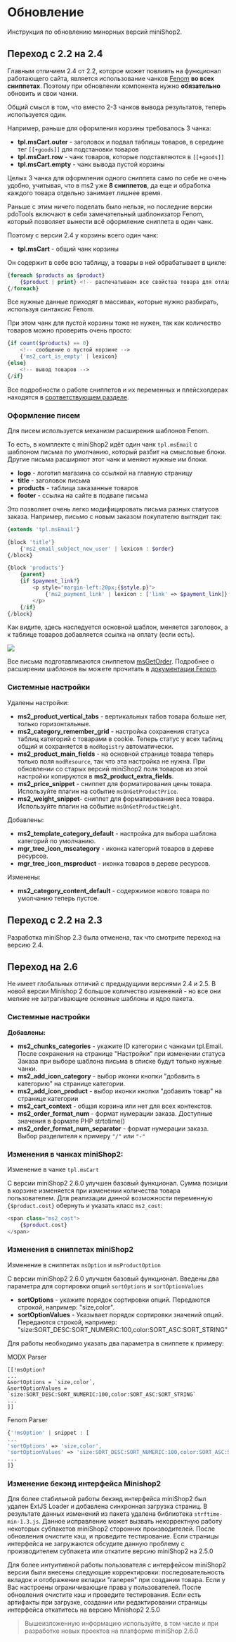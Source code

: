 # Обновление

Инструкция по обновлению минорных версий miniShop2.

## Переход с 2.2 на 2.4

Главным отличием 2.4 от 2.2, которое может повлиять на функционал работающего сайта, является использование чанков [Fenom][1] **во всех сниппетах**.
Поэтому при обновлении компонента нужно **обязательно** обновить и свои чанки.

Общий смысл в том, что вместо 2-3 чанков вывода результатов, теперь используется один.

Например, раньше для оформления корзины требовалось 3 чанка:

- **tpl.msCart.outer** - заголовок и подвал таблицы товаров, в середине тег `[[+goods]]` для подстановки товаров
- **tpl.msCart.row** - чанк товаров, которые подставляются в `[[+goods]]`
- **tpl.msCart.empty** - чанк вывода пустой корзины

Целых 3 чанка для оформления одного сниппета само по себе не очень удобно, учитывая, что в ms2 уже **8 сниппетов**, да еще и обработка каждого товара отдельно занимает лишнее время.

Раньше с этим ничего поделать было нельзя, но последние версии pdoTools включают в себя замечательный шаблонизатор Fenom, который позволяет вынести всё оформление сниппета в один чанк.

Поэтому с версии 2.4 у корзины всего один чанк:

- **tpl.msCart** - общий чанк корзины

Он содержит в себе всю таблицу, а товары в ней обрабатывает в цикле:

```php
{foreach $products as $product}
    {$product | print} <!-- распечатываем все свойства товара для отладки-->
{/foreach}
```

Все нужные данные приходят в массивах, которые нужно разбирать, используя синтаксис Fenom.

При этом чанк для пустой корзины тоже не нужен, так как количество товаров можно проверить очень просто:

```php
{if count($products) == 0}
    <!-- сообщение о пустой корзине -->
    {'ms2_cart_is_empty' | lexicon}
{else}
    <!-- вывод товаров -->
{/if}
```

Все подробности о работе сниппетов и их переменных и плейсхолдерах находятся в [соответствующем разделе][2].

### Оформление писем

Для писем используется механизм расширения шаблонов Fenom.

То есть, в комплекте с miniShop2 идёт один чанк `tpl.msEmail` с шаблоном письма по умолчанию, который разбит на смысловые блоки.
Другие письма расширяют этот чанк и меняют нужные им блоки.

- **logo** - логотип магазина со ссылкой на главную страницу
- **title** - заголовок письма
- **products** - таблица заказанные товаров
- **footer** - ссылка на сайте в подвале письма

Это позволяет очень легко модифицировать письма разных статусов заказа.
Например, письмо с новым заказом покупателю выглядит так:

```php
{extends 'tpl.msEmail'}

{block 'title'}
    {'ms2_email_subject_new_user' | lexicon : $order}
{/block}

{block 'products'}
    {parent}
    {if $payment_link?}
        <p style="margin-left:20px;{$style.p}">
            {'ms2_payment_link' | lexicon : ['link' => $payment_link]}
        </p>
    {/if}
{/block}
```

Как видите, здесь наследуется основной шаблон, меняется заголовок, а к таблице товаров добавляется ссылка на оплату (если есть).

[![](https://file.modx.pro/files/b/1/c/b1c563c0b075caf2afce7609ac3f15e4s.jpg)](https://file.modx.pro/files/b/1/c/b1c563c0b075caf2afce7609ac3f15e4.png)

Все письма подготавливаются сниппетом [msGetOrder][4].
Подробнее о расширении шаблонов вы можете прочитать в [документации Fenom][3].

### Системные настройки

Удалены настройки:

- **ms2_product_vertical_tabs** - вертикальных табов товара больше нет, только горизонтальные.
- **ms2_category_remember_grid** - настройка сохранения статуса таблиц категорий с товарами в cookie.
Теперь статус у всех таблиц общий и сохраняется в `modRegistry` автоматически.
- **ms2_product_main_fields** - на основной странице товара теперь только поля `modResource`, так что эта настройка не нужна.
При обновлении со старых версий miniShop2 поля товаров из этой настройки копируются в **ms2_product_extra_fields**.
- **ms2_price_snippet** - сниппет для форматирования цены товара. Используйте плагин на событие `msOnGetProductPrice`.
- **ms2_weight_snippet**- сниппет для форматирования веса товара. Используйте плагин на событие `msOnGetProductWeight`.

Добавлены:

- **ms2_template_category_default** - настройка для выбора шаблона категорий по умолчанию.
- **mgr_tree_icon_mscategory** - иконка категорий товаров в дереве ресурсов.
- **mgr_tree_icon_msproduct** - иконка товаров в дереве ресурсов.

Изменены:

- **ms2_category_content_default** - содержимое нового товара по умолчанию теперь пустое.

## Переход с 2.2 на 2.3

Разработка miniShop 2.3 была отменена, так что смотрите переход на версию 2.4.

[1]: /ru/01_Компоненты/01_pdoTools/03_Парсер.md
[2]: /ru/01_Компоненты/02_miniShop2/02_Сниппеты
[3]: https://github.com/fenom-template/fenom/blob/master/docs/ru/tags/extends.md
[4]: /ru/01_Компоненты/02_miniShop2/02_Сниппеты/05_msGetOrder.md

## Переход на 2.6 

Не имеет глобальных отличий с предыдущими версиями 2.4 и 2.5. В новой версии Minishop 2 большое количество изменений - но все они мелкие не затрагивающие основные шаблоны и ядро пакета.

### Системные настройки

**Добавлены:**

- **ms2_chunks_categories** - укажите ID категории с чанками tpl.Email. После сохранения на странице "Настройки" при изменении статуса Заказа при выборе шаблона письма в списке будут только нужные чанки.
- **ms2_add_icon_category** - выбор иконки кнопки "добавить в категорию" на странице категории.
- **ms2_add_icon_product** - выбор иконки кнопки "добавить товар" на странице категории
- **ms2_cart_context** - общая корзина или нет для всех контекстов. 
- **ms2_order_format_num** - формат нумерации заказа. Доступные значения в формате PHP strtotime()
- **ms2_order_format_num_separator** - формат нумерации заказа. Выбор разделителя к примеру `"/"` или `"-"`

### Изменения в чанках miniShop2:

Изменение в чанке `tpl.msCart`

С версии miniShop2 2.6.0 улучшен базовый функционал. Сумма позиции в корзине изменяется при изменении количества товара пользователем. Для реализации данной возможности переменную `{$product.cost}` обернуть и указать класс `ms2_cost`:

```php
<span class="ms2_cost">
    {$product.cost}
</span>
```

### Изменения в сниппетах miniShop2

Изменение в сниппетах `msOption` и `msProductOption`

С версии miniShop2 2.6.0 улучшен базовый функционал. Введены два параметра для сортировки опций `sortOptions` и `sortOptionValues`

- **sortOptions** - укажите порядок сортировки опций. Передаются строкой, например: "size,color".
- **sortOptionValues** - Указывает порядок сортировки значений опций. Передаются строкой, например: "size:SORT_DESC:SORT_NUMERIC:100,color:SORT_ASC:SORT_STRING"
 
Для работы необходимо указать два параметра в сниппете к примеру:

MODX Parser 

```
[[!msOption?
...
&sortOptions = `size,color`,
&sortOptionValues = `size:SORT_DESC:SORT_NUMERIC:100,color:SORT_ASC:SORT_STRING`
...
]]
```

Fenom Parser 

```php
{'!msOption' | snippet : [
...
'sortOptions' => 'size,color',
'sortOptionValues' => 'size:SORT_DESC:SORT_NUMERIC:100,color:SORT_ASC:SORT_STRING',
...
]}
```

### Изменение бекэнд интерфейса Minishop2

Для более стабильной работы бекэнд интерфейса miniShop2 был удален ExtJS Loader и добавлена синхронная загрузка страниц.
В результате данных изменений из пакета удалена библиотека `strftime-min-1.3.js`. Данное исправление может вызвать некорректную работу некоторых субпакетов miniShop2 сторонних производителей.
После обновления очистите кэш, и проведите тестирование. Если страницы интерфейса не загружаются обсудите данную проблему с производителем субпакета или откатите версию miniShop2 на 2.5.0 

Для более интуитивной работы пользователя с интерфейсом miniShop2 версии были внесены следующие корректировки: последовательность вкладок и отображение вкладки "галерея" при создании товара.
Если у Вас настроены ограничивающие права у пользователей. После обновления очистите кэш и проведите тестирования. Если есть артифакты при загрузке, создании или редактировании страницы интерфейса откатитесь на версию Minishop2 2.5.0

>Вышеизложенную информацию используйте, в том числе и при разработке новых проектов на платформе miniShop 2.6.0
